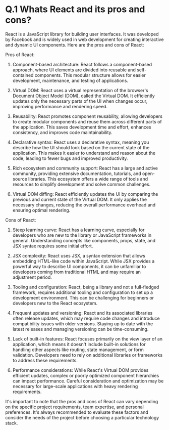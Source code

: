 # Q.1  Whats React and its pros and cons?

React is a JavaScript library for building user interfaces. It was developed by Facebook and is widely used in web development for creating interactive and dynamic UI components. Here are the pros and cons of React:

Pros of React:

1. Component-based architecture: React follows a component-based approach, where UI elements are divided into reusable and self-contained components. This modular structure allows for easier development, maintenance, and testing of applications.

2. Virtual DOM: React uses a virtual representation of the browser's Document Object Model (DOM), called the Virtual DOM. It efficiently updates only the necessary parts of the UI when changes occur, improving performance and rendering speed.

3. Reusability: React promotes component reusability, allowing developers to create modular components and reuse them across different parts of the application. This saves development time and effort, enhances consistency, and improves code maintainability.

4. Declarative syntax: React uses a declarative syntax, meaning you describe how the UI should look based on the current state of the application. This makes it easier to understand and reason about the code, leading to fewer bugs and improved productivity.

5. Rich ecosystem and community support: React has a large and active community, providing extensive documentation, tutorials, and open-source libraries. This ecosystem offers a wide range of tools and resources to simplify development and solve common challenges.

6. Virtual DOM diffing: React efficiently updates the UI by comparing the previous and current state of the Virtual DOM. It only applies the necessary changes, reducing the overall performance overhead and ensuring optimal rendering.

Cons of React:

1. Steep learning curve: React has a learning curve, especially for developers who are new to the library or JavaScript frameworks in general. Understanding concepts like components, props, state, and JSX syntax requires some initial effort.

2. JSX complexity: React uses JSX, a syntax extension that allows embedding HTML-like code within JavaScript. While JSX provides a powerful way to describe UI components, it can be unfamiliar to developers coming from traditional HTML and may require an adjustment period.

3. Tooling and configuration: React, being a library and not a full-fledged framework, requires additional tooling and configuration to set up a development environment. This can be challenging for beginners or developers new to the React ecosystem.

4. Frequent updates and versioning: React and its associated libraries often release updates, which may require code changes and introduce compatibility issues with older versions. Staying up to date with the latest releases and managing versioning can be time-consuming.

5. Lack of built-in features: React focuses primarily on the view layer of an application, which means it doesn't include built-in solutions for handling other aspects like routing, state management, or form validation. Developers need to rely on additional libraries or frameworks to address these requirements.

6. Performance considerations: While React's Virtual DOM provides efficient updates, complex or poorly optimized component hierarchies can impact performance. Careful consideration and optimization may be necessary for large-scale applications with heavy rendering requirements.

It's important to note that the pros and cons of React can vary depending on the specific project requirements, team expertise, and personal preferences. It's always recommended to evaluate these factors and consider the needs of the project before choosing a particular technology stack.